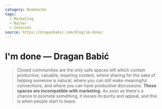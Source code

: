 ```yaml
---
category: Bookmarks
tags:
  - Marketing
  - Macher
  - Internet
source: https://draganbabic.com/blog/im-done/
---
```

# I'm done — Dragan Babić

> Closed communities are the only safe spaces left which contain productive, valuable, inspiring content, where sharing for the sake of helping someone is natural, where you can still make meaningful connections, and where you can have productive discussions. **These spaces are incompatible with marketing.** As soon as there's a chance to promote something, it looses its purity and appeal, and this is when people start to leave.